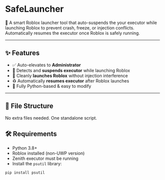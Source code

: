 # SafeLauncher

🚀 A smart Roblox launcher tool that auto-suspends the your executor while launching Roblox to prevent crash, freeze, or injection conflicts. Automatically resumes the executor once Roblox is safely running.

---

## ✨ Features

- ✅ Auto-elevates to **Administrator**
- 🔧 Detects and **suspends executor** while launching Roblox
- 🚀 Cleanly **launches Roblox** without injection interference
- ♻️ Automatically **resumes executor** after Roblox launches
- 🧠 Fully Python-based & easy to modify

---

## 📂 File Structure

No extra files needed. One standalone script.

## 🛠 Requirements

- Python 3.8+
- Roblox installed (non-UWP version)
- Zenith executor must be running
- Install the `psutil` library:

```bash
pip install psutil
